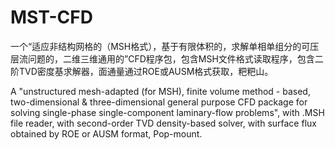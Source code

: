# MST-CFD
一个“适应非结构网格的（MSH格式），基于有限体积的，求解单相单组分的可压层流问题的，二维三维通用的”CFD程序包，包含MSH文件格式读取程序，包含二阶TVD密度基求解器，面通量通过ROE或AUSM格式获取，粑粑山。


A "unstructured mesh-adapted (for MSH), finite volume method - based, two-dimensional & three-dimensional general purpose CFD package for solving single-phase single-component laminary-flow problems", with .MSH file  reader, with second-order TVD density-based solver, with surface flux obtained by ROE or AUSM format, Pop-mount.

